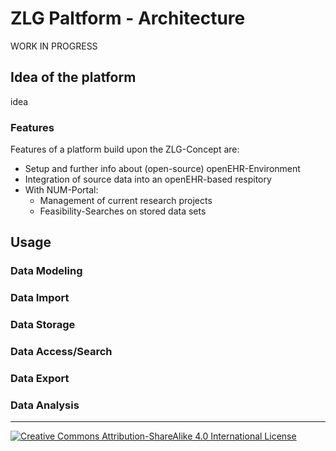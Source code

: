 # ZLG Paltform - Architecture

WORK IN PROGRESS

## Idea of the platform
idea

### Features

Features of a platform build upon the ZLG-Concept are:

* Setup and further info about (open-source) openEHR-Environment
* Integration of source data into an openEHR-based respitory
* With NUM-Portal:
  * Management of current research projects
  * Feasibility-Searches on stored data sets

## Usage

### Data Modeling

### Data Import

### Data Storage

### Data Access/Search

### Data Export

### Data Analysis


---
[![Creative Commons Attribution-ShareAlike 4.0 International License](https://i.creativecommons.org/l/by-sa/4.0/88x31.png "Creative Commons Attribution-ShareAlike 4.0 International License")](http://creativecommons.org/licenses/by-sa/4.0/)